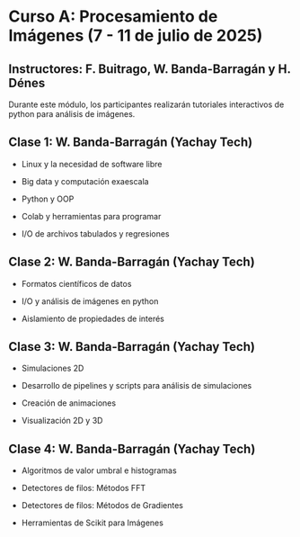 # Curso A: Procesamiento de Imágenes (7 - 11 de julio de 2025)

## Instructores: F. Buitrago, W. Banda-Barragán y H. Dénes

Durante este módulo, los participantes realizarán tutoriales interactivos de python para análisis de imágenes.

## Clase 1: W. Banda-Barragán (Yachay Tech)

- Linux y la necesidad de software libre
  
- Big data y computación exaescala
  
- Python y OOP
  
- Colab y herramientas para programar
  
- I/O de archivos tabulados y regresiones

## Clase 2: W. Banda-Barragán (Yachay Tech)

- Formatos científicos de datos
  
- I/O y análisis de imágenes en python
  
- Aislamiento de propiedades de interés

## Clase 3: W. Banda-Barragán (Yachay Tech)

- Simulaciones 2D

- Desarrollo de pipelines y scripts para análisis de simulaciones

- Creación de animaciones
  
- Visualización 2D y 3D

## Clase 4: W. Banda-Barragán (Yachay Tech)

- Algoritmos de valor umbral e histogramas
  
- Detectores de filos: Métodos FFT

- Detectores de filos: Métodos de Gradientes
  
- Herramientas de Scikit para Imágenes
  
